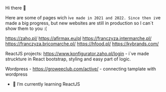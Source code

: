 Hi there 👋

Here are some of pages wich i`ve made in 2021 and 2022. Since then i`ve made a big progress, but new websites are still in production so I can`t show them to you :(


https://zaho.pl/
https://afirmax.eu/pl
https://franczyza.intermarche.pl/
https://franczyza.bricomarche.pl/
https://hfood.pl/
https://kybrands.com/


ReactJS projects:
https://www.konfigurator.zaho.pl/login - i`ve made struckture in React bootstrap, styling and easy part of logic.


Wordpress - 
https://groweeclub.com/active/ - connecting tamplate with wordpress 

- 🌱 I’m currently learning ReactJS

